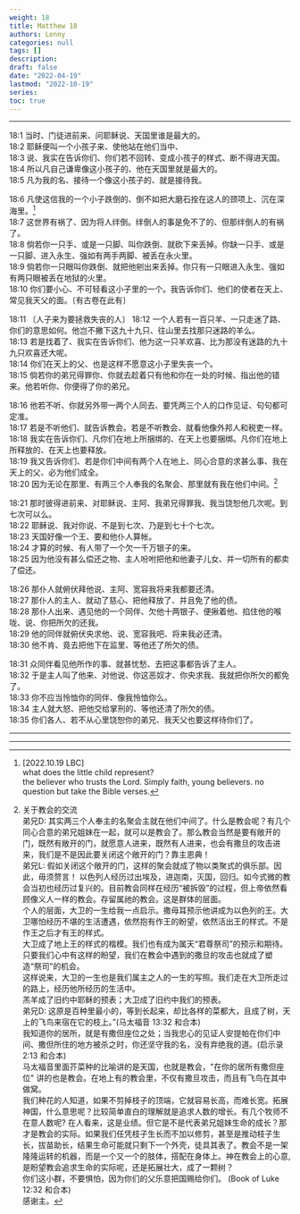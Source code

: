 ```yaml
---
weight: 18
title: Matthew 18
authors: Lenny
categories: null
tags: []
description: 
draft: false
date: "2022-04-19"
lastmod: "2022-10-19"
series:
toc: true
---
```



<!--more-->
---

18:1 当时、门徒进前来、问耶稣说、天国里谁是最大的。  
18:2 耶稣便叫一个小孩子来、使他站在他们当中、  
18:3 说、我实在告诉你们、你们若不回转、变成小孩子的样式、断不得进天国。  
18:4 所以凡自己谦卑像这小孩子的、他在天国里就是最大的。  
18:5 凡为我的名、接待一个像这小孩子的、就是接待我。  

18:6 凡使这信我的一个小子跌倒的、倒不如把大磨石拴在这人的颈项上、沉在深海里。[^1]  
18:7 这世界有祸了、因为将人绊倒。绊倒人的事是免不了的、但那绊倒人的有祸了。  
18:8 倘若你一只手、或是一只脚、叫你跌倒、就砍下来丢掉。你缺一只手、或是一只脚、进入永生、强如有两手两脚、被丢在永火里。  
18:9 倘若你一只眼叫你跌倒、就把他剜出来丢掉。你只有一只眼进入永生、强如有两只眼被丢在地狱的火里。  
18:10 你们要小心、不可轻看这小子里的一个。我告诉你们、他们的使者在天上、常见我天父的面。〔有古卷在此有〕

18:11 〔人子来为要拯救失丧的人〕
18:12 一个人若有一百只羊、一只走迷了路、你们的意思如何。他岂不撇下这九十九只、往山里去找那只迷路的羊么。  
18:13 若是找着了、我实在告诉你们、他为这一只羊欢喜、比为那没有迷路的九十九只欢喜还大呢。  
18:14 你们在天上的父、也是这样不愿意这小子里失丧一个。  
18:15 倘若你的弟兄得罪你、你就去趁着只有他和你在一处的时候、指出他的错来。他若听你、你便得了你的弟兄。  

18:16 他若不听、你就另外带一两个人同去、要凭两三个人的口作见证、句句都可定准。  
18:17 若是不听他们、就告诉教会。若是不听教会、就看他像外邦人和税吏一样。  
18:18 我实在告诉你们、凡你们在地上所捆绑的、在天上也要捆绑。凡你们在地上所释放的、在天上也要释放。  
18:19 我又告诉你们、若是你们中间有两个人在地上、同心合意的求甚么事、我在天上的父、必为他们成全。  
18:20 因为无论在那里、有两三个人奉我的名聚会、那里就有我在他们中间。[^2]  

18:21 那时彼得进前来、对耶稣说、主阿、我弟兄得罪我、我当饶恕他几次呢。到七次可以么。  
18:22 耶稣说、我对你说、不是到七次、乃是到七十个七次。  
18:23 天国好像一个王、要和他仆人算帐。  
18:24 才算的时候、有人带了一个欠一千万银子的来。  
18:25 因为他没有甚么偿还之物、主人吩咐把他和他妻子儿女、并一切所有的都卖了偿还。  

18:26 那仆人就俯伏拜他说、主阿、宽容我将来我都要还清。  
18:27 那仆人的主人、就动了慈心、把他释放了、并且免了他的债。  
18:28 那仆人出来、遇见他的一个同伴、欠他十两银子、便揪着他、掐住他的喉咙、说、你把所欠的还我。  
18:29 他的同伴就俯伏央求他、说、宽容我吧、将来我必还清。  
18:30 他不肯、竟去把他下在监里、等他还了所欠的债。  

18:31 众同伴看见他所作的事、就甚忧愁、去把这事都告诉了主人。  
18:32 于是主人叫了他来、对他说、你这恶奴才、你央求我、我就把你所欠的都免了。  
18:33 你不应当怜恤你的同伴、像我怜恤你么。  
18:34 主人就大怒、把他交给掌刑的、等他还清了所欠的债。  
18:35 你们各人、若不从心里饶恕你的弟兄、我天父也要这样待你们了。  

---

[^1]: [2022.10.19 LBC]  
what does the little child represent?  
the believer who trusts the Lord. Simply faith, young believers. no question but take the Bible verses.  
[^2]: 关于教会的交流  
弟兄D: 其实两三个人奉主的名聚会主就在他们中间了。什么是教会呢？有几个同心合意的弟兄姐妹在一起，就可以是教会了。那么教会当然是要有敞开的门，既然有敞开的门，就愿意人进来，既然有人进来，也会有撒旦的攻击进来，我们是不是因此要关闭这个敞开的门？靠主恩典！  
弟兄L: 假如关闭这个敞开的门，这样的聚会就成了物以类聚式的俱乐部。因此，毋须赘言！ 
以色列人经历过出埃及，进迦南，灭国，回归。如今式微的教会当初也经历过复兴的。目前教会同样在经历“被拆毁”的过程，但上帝依然看顾像义人一样的教会。存留属祂的教会。这是群体的层面。  
个人的层面，大卫的一生给我一点启示。撒母耳预示他讲成为以色列的王。大卫哪怕经历不堪的生活遭遇，依然抱有作王的盼望，依然活出王的样式。不是作王之后才有王的样式。  
大卫成了地上王的样式的楷模。我们也有成为属天“君尊祭司”的预示和期待。只要我们心中有这样的盼望，我们在教会中遇到的撒旦的攻击也就成了塑造“祭司”的机会。  
这样说来，大卫的一生也是我们属主之人的一生的写照。我们走在大卫所走过的路上，经历他所经历的生活中。  
羔羊成了旧约中耶稣的预表；大卫成了旧约中我们的预表。  
弟兄D: 这原是百种里最小的，等到长起来，却比各样的菜都大，且成了树，天上的飞鸟来宿在它的枝上。”(马太福音 13:32 和合本)  
我知道你的居所，就是有撒但座位之处；当我忠心的见证人安提帕在你们中间、撒但所住的地方被杀之时，你还坚守我的名，没有弃绝我的道。(启示录 2:13 和合本)  
马太福音里面芥菜种的比喻讲的是天国，也就是教会，"在你的居所有撒但座位" 讲的也是教会。在地上有的教会里，不仅有撒旦攻击，而且有飞鸟在其中做窝。  
我们种花的人知道，如果不剪掉枝子的顶端，它就容易长高，而难长宽。拓展神国，什么意思呢？比较简单直白的理解就是追求人数的增长。有几个牧师不在意人数呢?   在人看来，这是业绩。但它是不是代表弟兄姐妹生命的成长？那才是教会的实际。如果我们任凭枝子生长而不加以修剪，甚至是推动枝子生长，拔苗助长，结果生命可能就只剩下一个外壳，徒具其表了。教会不是一架隆隆运转的机器，而是一个又一个的肢体，搭配在身体上。神在教会上的心意, 是盼望教会追求生命的实际呢，还是拓展壮大，成了一颗树？  
你们这小群，不要惧怕，因为你们的父乐意把国赐给你们。 (Book of Luke 12:32 和合本)  
感谢主。  



---


